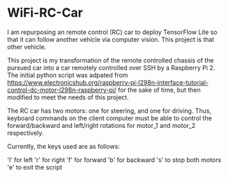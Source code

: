 # WiFi-RC-Car
I am repurposing an remote control (RC) car to deploy TensorFlow Lite so that it can follow another vehicle via computer vision. This project is that other vehicle.

This project is my transformation of the remote controlled chassis of the pursued car into a car remotely controlled over SSH by a Raspberry Pi 2. The initial python script was adpated from https://www.electronicshub.org/raspberry-pi-l298n-interface-tutorial-control-dc-motor-l298n-raspberry-pi/ for the sake of time, but then modified to meet the needs of this project.

The RC car has two motors: one for steering, and one for driving. Thus, keyboard commands on the client computer must be able to control the forward/backward and left/right rotations for motor_1 and motor_2 respectively.

Currently, the keys used are as follows:

'l' for left
'r' for right
'f' for forward
'b' for backward
's' to stop both motors
'e' to exit the script

